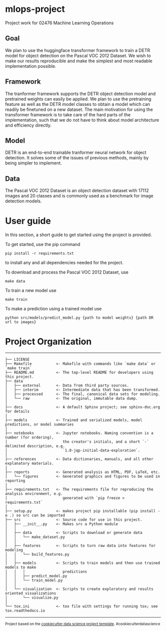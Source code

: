 
# mlops-project
Project work for 02476 Machine Learning Operations

## Goal
We plan to use the huggingface transformer framework to train a DETR model for object detection on the Pascal VOC 2012 Dataset. We wish to make our results reproducible and make the simplest and most readable implementation possible.

## Framework
The tranformer framework supports the DETR object detection model and pretrained weights can easily be applied. We plan to use the pretraining feature as well as the DETR model classes to obtain a model which can readily be finetuned on a new dataset. The main motivation for using the transformer framework is to take care of the hard parts of the implementation, such that we do not have to think about model architecture and efficiency directly.

## Model
DETR is an end-to-end trainable tranformer neural network for object detection. It solves some of the issues of previous methods, mainly by being simpler to implement.

## Data
The Pascal VOC 2012 Dataset is an object detection dataset with 17112 images and 20 classes and is commonly used as a benchmark for image detection models.

# User guide
In this section, a short guide to get started using the project is provided.

To get started, use the pip command
```
pip install -r requirements.txt
```
to install any and all dependencies needed for the project.

To download and process the Pascal VOC 2012 Dataset, use
```
make data
```

To train a new model use
```
make train
```

To make a prediction using a trained model use
```
python src/models/predict_model.py {path to model weights} {path OR url to images}
```

# Project Organization
------------

    ├── LICENSE
    ├── Makefile           <- Makefile with commands like `make data` or `make train`
    ├── README.md          <- The top-level README for developers using this project.
    ├── data
    │   ├── external       <- Data from third party sources.
    │   ├── interim        <- Intermediate data that has been transformed.
    │   ├── processed      <- The final, canonical data sets for modeling.
    │   └── raw            <- The original, immutable data dump.
    │
    ├── docs               <- A default Sphinx project; see sphinx-doc.org for details
    │
    ├── models             <- Trained and serialized models, model predictions, or model summaries
    │
    ├── notebooks          <- Jupyter notebooks. Naming convention is a number (for ordering),
    │                         the creator's initials, and a short `-` delimited description, e.g.
    │                         `1.0-jqp-initial-data-exploration`.
    │
    ├── references         <- Data dictionaries, manuals, and all other explanatory materials.
    │
    ├── reports            <- Generated analysis as HTML, PDF, LaTeX, etc.
    │   └── figures        <- Generated graphics and figures to be used in reporting
    │
    ├── requirements.txt   <- The requirements file for reproducing the analysis environment, e.g.
    │                         generated with `pip freeze > requirements.txt`
    │
    ├── setup.py           <- makes project pip installable (pip install -e .) so src can be imported
    ├── src                <- Source code for use in this project.
    │   ├── __init__.py    <- Makes src a Python module
    │   │
    │   ├── data           <- Scripts to download or generate data
    │   │   └── make_dataset.py
    │   │
    │   ├── features       <- Scripts to turn raw data into features for modeling
    │   │   └── build_features.py
    │   │
    │   ├── models         <- Scripts to train models and then use trained models to make
    │   │   │                 predictions
    │   │   ├── predict_model.py
    │   │   └── train_model.py
    │   │
    │   └── visualization  <- Scripts to create exploratory and results oriented visualizations
    │       └── visualize.py
    │
    └── tox.ini            <- tox file with settings for running tox; see tox.readthedocs.io


--------

<p><small>Project based on the <a target="_blank" href="https://drivendata.github.io/cookiecutter-data-science/">cookiecutter data science project template</a>. #cookiecutterdatascience</small></p>

